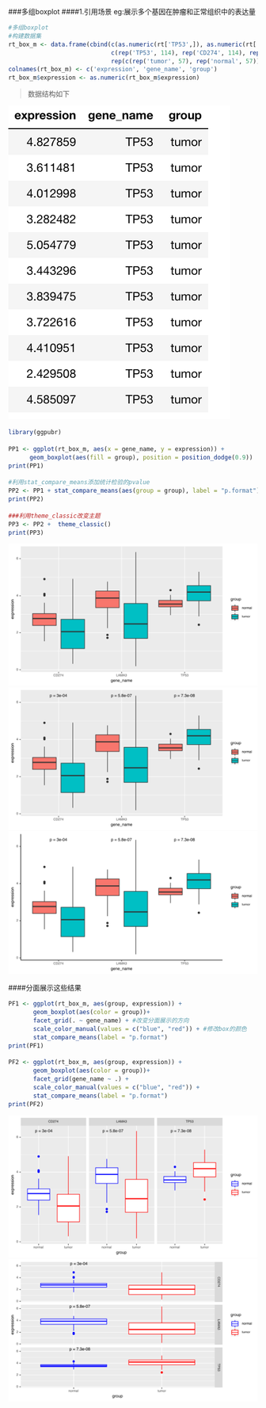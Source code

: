 ###多组boxplot
####1.引用场景
eg:展示多个基因在肿瘤和正常组织中的表达量

```R
#多组boxplot
#构建数据集
rt_box_m <- data.frame(cbind(c(as.numeric(rt['TP53',]), as.numeric(rt['CD274',]), as.numeric(rt['LAMA3', ])),
                             c(rep('TP53', 114), rep('CD274', 114), rep('LAMA3', 114)), 
                             rep(c(rep('tumor', 57), rep('normal', 57)), 3)), stringsAsFactors = FALSE)
colnames(rt_box_m) <- c('expression', 'gene_name', 'group')
rt_box_m$expression <- as.numeric(rt_box_m$expression)
```
>数据结构如下

![scatter plot](/images/part4/data_format2.png)

```R
library(ggpubr)

PP1 <- ggplot(rt_box_m, aes(x = gene_name, y = expression)) + 
      geom_boxplot(aes(fill = group), position = position_dodge(0.9))
print(PP1)

#利用stat_compare_means添加统计检验的pvalue
PP2 <- PP1 + stat_compare_means(aes(group = group), label = "p.format")
print(PP2)

###利用theme_classic改变主题
PP3 <- PP2 +  theme_classic()  
print(PP3)
```
![scatter plot](/images/part4/box_plot11.svg)
![scatter plot](/images/part4/box_plot12.svg)
![scatter plot](/images/part4/box_plot13.svg)

####分面展示这些结果
```R
PF1 <- ggplot(rt_box_m, aes(group, expression)) + 
       geom_boxplot(aes(color = group))+
       facet_grid(. ~ gene_name) + #改变分面展示的方向
       scale_color_manual(values = c("blue", "red")) + #修改box的颜色
       stat_compare_means(label = "p.format")
print(PF1)

PF2 <- ggplot(rt_box_m, aes(group, expression)) + 
       geom_boxplot(aes(color = group))+
       facet_grid(gene_name ~ .) +
       scale_color_manual(values = c("blue", "red")) +
       stat_compare_means(label = "p.format")
print(PF2)
```
![scatter plot](/images/part4/box_plot14.svg)
![scatter plot](/images/part4/box_plot15.svg)
